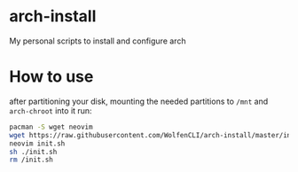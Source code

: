 # arch-install
My personal scripts to install and configure arch

# How to use
after partitioning your disk, mounting the needed partitions to `/mnt` and `arch-chroot` into it run:
```sh
pacman -S wget neovim
wget https://raw.githubusercontent.com/WolfenCLI/arch-install/master/init.sh
neovim init.sh
sh ./init.sh
rm /init.sh
```
